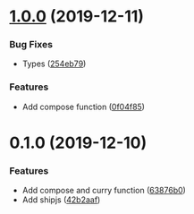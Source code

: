 # [1.0.0](https://github.com/okmttdhr/fp-minimal/compare/v0.1.0...v1.0.0) (2019-12-11)


### Bug Fixes

* Types ([254eb79](https://github.com/okmttdhr/fp-minimal/commit/254eb7961acff57ea836c9a7787871aeaa1c747b))


### Features

* Add compose function ([0f04f85](https://github.com/okmttdhr/fp-minimal/commit/0f04f8587a11dbd996c21043d8f1f086025c4dbe))



# 0.1.0 (2019-12-10)


### Features

* Add compose and curry function ([63876b0](https://github.com/okmttdhr/fp-minimal/commit/63876b0286104203a50db74c5b38ca8cc66e4a1d))
* Add shipjs ([42b2aaf](https://github.com/okmttdhr/fp-minimal/commit/42b2aafcff2198312eb7589654ff150ab0e5f755))



